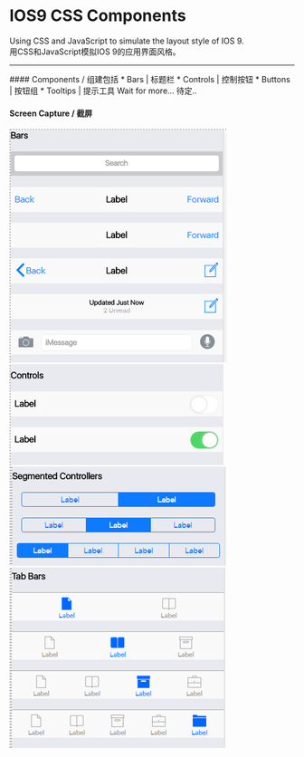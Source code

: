 # IOS9 CSS Components
Using CSS and JavaScript to simulate the layout style of IOS 9.   
用CSS和JavaScript模拟IOS 9的应用界面风格。  
<hr>
#### Components / 组建包括  
* Bars      |   标题栏
* Controls  |   控制按钮
* Buttons   |   按钮组
* Tooltips  |   提示工具   
  Wait for more...  
  待定..
  
#### Screen Capture / 截屏  
![](./local/bar.png)  
![](./local/ctrl.png)  
![](./local/seg.png)  
![](./local/tab.png)
